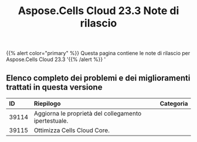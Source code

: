 ﻿---
title: Aspose.Cells Cloud 23.3 Note di rilascio
second_title: Aspose.Cells Cloud Documen
type: docs
url: /it/aspose-cells-cloud-23-3-release-notes/
description: Aspose.Cells Cloud supporta Excel per creare, convertire, unire, dividere, proteggere, operare su oggetti interni e così via
weight: 19
---
{{% alert color="primary" %}} 
Questa pagina contiene le note di rilascio per Aspose.Cells Cloud 23.3
'{{% /alert %}} '
## **Elenco completo dei problemi e dei miglioramenti trattati in questa versione**

|**ID**|**Riepilogo**|**Categoria**|
|:- |:- |:- |
|39114 | Aggiorna le proprietà del collegamento ipertestuale.|
|39115 | Ottimizza Cells Cloud Core.|
